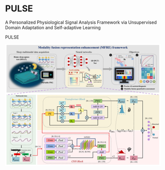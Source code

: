 # PULSE
A Personalized Physiological Signal Analysis Framework via Unsupervised Domain Adaptation and Self-adaptive Learning

PULSE

![image](https://github.com/fdu-harry/IPCT-Net/blob/main/IPCT-Net.jpg)
